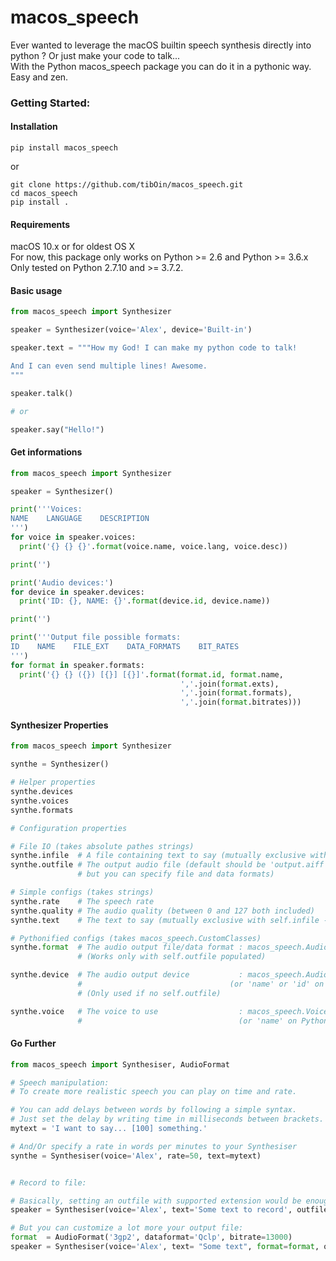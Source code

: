 # macos_speech
Ever wanted to leverage the macOS builtin speech synthesis directly into python ? Or just make your code to talk...<br>
With the Python macos_speech package you can do it in a pythonic way. Easy and zen.

### Getting Started:

#### Installation
`pip install macos_speech`

or

```
git clone https://github.com/tibOin/macos_speech.git
cd macos_speech
pip install .
```

#### Requirements
macOS 10.x or for oldest OS X <br>
For now, this package only works on Python >= 2.6 and Python >= 3.6.x <br>
Only tested on Python 2.7.10 and >= 3.7.2.

#### Basic usage
```python
from macos_speech import Synthesizer

speaker = Synthesizer(voice='Alex', device='Built-in')

speaker.text = """How my God! I can make my python code to talk!

And I can even send multiple lines! Awesome.
"""

speaker.talk()

# or

speaker.say("Hello!")
```

#### Get informations

```python
from macos_speech import Synthesizer

speaker = Synthesizer()

print('''Voices:
NAME    LANGUAGE    DESCRIPTION
''')
for voice in speaker.voices:
  print('{} {} {}'.format(voice.name, voice.lang, voice.desc))

print('')

print('Audio devices:')
for device in speaker.devices:
  print('ID: {}, NAME: {}'.format(device.id, device.name))

print('')

print('''Output file possible formats:
ID    NAME    FILE_EXT    DATA_FORMATS    BIT_RATES
''')
for format in speaker.formats:
  print('{} {} ({}) [{}] [{}]'.format(format.id, format.name,
                                      ','.join(format.exts),
                                      ','.join(format.formats),
                                      ','.join(format.bitrates)))

```

#### Synthesizer Properties
```python
from macos_speech import Synthesizer

synthe = Synthesizer()

# Helper properties
synthe.devices
synthe.voices
synthe.formats

# Configuration properties

# File IO (takes absolute pathes strings)
synthe.infile  # A file containing text to say (mutually exclusive with self.text - high priority)
synthe.outfile # The output audio file (default should be 'output.aiff'
               # but you can specify file and data formats)

# Simple configs (takes strings)
synthe.rate    # The speech rate
synthe.quality # The audio quality (between 0 and 127 both included)
synthe.text    # The text to say (mutually exclusive with self.infile - low priority)

# Pythonified configs (takes macos_speech.CustomClasses)
synthe.format  # The audio output file/data format : macos_speech.AudioFormat
               # (Works only with self.outfile populated)

synthe.device  # The audio output device           : macos_speech.AudioDevice
               #                                 (or 'name' or 'id' on Python 3)
               # (Only used if no self.outfile)

synthe.voice   # The voice to use                  : macos_speech.Voice
               #                                   (or 'name' on Python 3)
```

#### Go Further

```python
from macos_speech import Synthesiser, AudioFormat

# Speech manipulation:
# To create more realistic speech you can play on time and rate.

# You can add delays between words by following a simple syntax.
# Just set the delay by writing time in milliseconds between brackets.
mytext = 'I want to say... [100] something.'

# And/Or specify a rate in words per minutes to your Synthesiser
synthe = Synthesiser(voice='Alex', rate=50, text=mytext)


# Record to file:

# Basically, setting an outfile with supported extension would be enough to correctly encode the file.
speaker = Synthesiser(voice='Alex', text='Some text to record', outfile='rec.mp4')

# But you can customize a lot more your output file:
format  = AudioFormat('3gp2', dataformat='Qclp', bitrate=13000)
speaker = Synthesiser(voice='Alex', text= "Some text", format=format, outfile='out.3g2')

```
